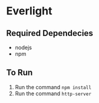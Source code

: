 # Everlight
## Required Dependecies
* nodejs
* npm

## To Run
1. Run the command `npm install`
2. Run the command `http-server`
